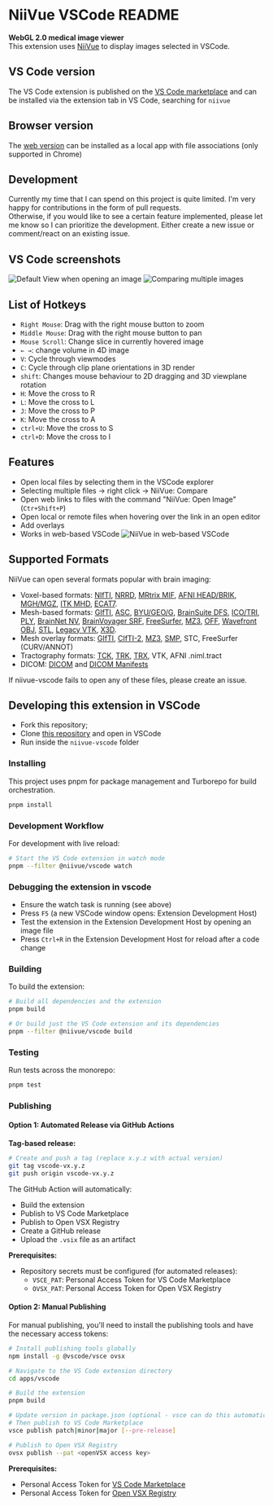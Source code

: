 # NiiVue VSCode README

**WebGL 2.0 medical image viewer**  
This extension uses [NiiVue](https://github.com/niivue/niivue) to display images selected in VSCode.

## VS Code version

The VS Code extension is published on the [VS Code marketplace](https://marketplace.visualstudio.com/items?itemName=KorbinianEckstein.niivue) and can be installed via the extension tab in VS Code, searching for `niivue`

## Browser version

The [web version](https://korbinian90.github.io/niivue-vscode) can be installed as a local app with file associations (only supported in Chrome)

## Development

Currently my time that I can spend on this project is quite limited. I'm very happy for contributions in the form of pull requests.  
Otherwise, if you would like to see a certain feature implemented, please let me know so I can prioritize the development. Either create a new issue or comment/react on an existing issue.

## VS Code screenshots

![Default View when opening an image](https://raw.githubusercontent.com/niivue/niivue-vscode/main/apps/vscode/media/default_view.png)
![Comparing multiple images](https://raw.githubusercontent.com/niivue/niivue-vscode/main/apps/vscode/media/compare_view.png)

## List of Hotkeys

- `Right Mouse`: Drag with the right mouse button to zoom
- `Middle Mouse`: Drag with the right mouse button to pan
- `Mouse Scroll`: Change slice in currently hovered image
- `← →`: change volume in 4D image
- `V`: Cycle through viewmodes
- `C`: Cycle through clip plane orientations in 3D render
- `shift`: Changes mouse behaviour to 2D dragging and 3D viewplane rotation
- `H`: Move the cross to R
- `L`: Move the cross to L
- `J`: Move the cross to P
- `K`: Move the cross to A
- `ctrl+U`: Move the cross to S
- `ctrl+D`: Move the cross to I

## Features

- Open local files by selecting them in the VSCode explorer
- Selecting multiple files -> right click -> NiiVue: Compare
- Open web links to files with the command "NiiVue: Open Image" (`Ctr+Shift+P`)
- Open local or remote files when hovering over the link in an open editor
- Add overlays
- Works in web-based VSCode
  ![NiiVue in web-based VSCode](https://raw.githubusercontent.com/niivue/niivue-vscode/main/apps/vscode/media/web_based.png)

## Supported Formats

NiiVue can open several formats popular with brain imaging:

- Voxel-based formats: [NIfTI](https://brainder.org/2012/09/23/the-nifti-file-format/), [NRRD](http://teem.sourceforge.net/nrrd/format.html), [MRtrix MIF](https://mrtrix.readthedocs.io/en/latest/getting_started/image_data.html#mrtrix-image-formats), [AFNI HEAD/BRIK](https://afni.nimh.nih.gov/pub/dist/doc/program_help/README.attributes.html), [MGH/MGZ](https://surfer.nmr.mgh.harvard.edu/fswiki/FsTutorial/MghFormat), [ITK MHD](https://itk.org/Wiki/ITK/MetaIO/Documentation#Reading_a_Brick-of-Bytes_.28an_N-Dimensional_volume_in_a_single_file.29), [ECAT7](https://github.com/openneuropet/PET2BIDS/tree/28aae3fab22309047d36d867c624cd629c921ca6/ecat_validation/ecat_info).
- Mesh-based formats: [GIfTI](https://www.nitrc.org/projects/gifti/), [ASC](http://www.grahamwideman.com/gw/brain/fs/surfacefileformats.htm), [BYU/GEO/G](http://www.grahamwideman.com/gw/brain/fs/surfacefileformats.htm), [BrainSuite DFS](http://brainsuite.org/formats/dfs/), [ICO/TRI](http://www.grahamwideman.com/gw/brain/fs/surfacefileformats.htm), [PLY](<https://en.wikipedia.org/wiki/PLY_(file_format)>), [BrainNet NV](https://www.nitrc.org/projects/bnv/), [BrainVoyager SRF](https://support.brainvoyager.com/brainvoyager/automation-development/84-file-formats/344-users-guide-2-3-the-format-of-srf-files), [FreeSurfer](http://www.grahamwideman.com/gw/brain/fs/surfacefileformats.htm), [MZ3](https://github.com/neurolabusc/surf-ice/tree/master/mz3), [OFF](<https://en.wikipedia.org/wiki/OFF_(file_format)>), [Wavefront OBJ](https://brainder.org/tag/obj/), [STL](https://medium.com/3d-printing-stories/why-stl-format-is-bad-fea9ecf5e45), [Legacy VTK](https://vtk.org/wp-content/uploads/2015/04/file-formats.pdf), [X3D](https://3dprint.nih.gov/).
- Mesh overlay formats: [GIfTI](https://www.nitrc.org/projects/gifti/), [CIfTI-2](https://balsa.wustl.edu/about/fileTypes), [MZ3](https://github.com/neurolabusc/surf-ice/tree/master/mz3), [SMP](https://support.brainvoyager.com/brainvoyager/automation-development/84-file-formats/40-the-format-of-smp-files), STC, FreeSurfer (CURV/ANNOT)
- Tractography formats: [TCK](https://mrtrix.readthedocs.io/en/latest/getting_started/image_data.html#tracks-file-format-tck), [TRK](http://trackvis.org/docs/?subsect=fileformat), [TRX](https://github.com/frheault/tractography_file_format), VTK, AFNI .niml.tract
- DICOM: [DICOM](https://dicom.nema.org/medical/dicom/current/output/chtml/part10/chapter_7.html) and [DICOM Manifests](docs/development-notes/dicom-manifests.md)

If niivue-vscode fails to open any of these files, please create an issue.

## Developing this extension in VSCode

- Fork this repository;
- Clone [this repository](https://github.com/niivue/niivue-vscode) and open in VSCode
- Run inside the `niivue-vscode` folder

### Installing

This project uses pnpm for package management and Turborepo for build orchestration.

```bash
pnpm install
```

### Development Workflow

For development with live reload:

```bash
# Start the VS Code extension in watch mode
pnpm --filter @niivue/vscode watch
```

### Debugging the extension in vscode

- Ensure the watch task is running (see above)
- Press `F5` (a new VSCode window opens: Extension Development Host)
- Test the extension in the Extension Development Host by opening an image file
- Press `Ctrl+R` in the Extension Development Host for reload after a code change

### Building

To build the extension:

```bash
# Build all dependencies and the extension
pnpm build

# Or build just the VS Code extension and its dependencies
pnpm --filter @niivue/vscode build
```

### Testing

Run tests across the monorepo:

```bash
pnpm test
```

### Publishing

#### Option 1: Automated Release via GitHub Actions

**Tag-based release:**

```bash
# Create and push a tag (replace x.y.z with actual version)
git tag vscode-vx.y.z
git push origin vscode-vx.y.z
```

The GitHub Action will automatically:

- Build the extension
- Publish to VS Code Marketplace
- Publish to Open VSX Registry
- Create a GitHub release
- Upload the `.vsix` file as an artifact

**Prerequisites:**

- Repository secrets must be configured (for automated releases):
  - `VSCE_PAT`: Personal Access Token for VS Code Marketplace
  - `OVSX_PAT`: Personal Access Token for Open VSX Registry

#### Option 2: Manual Publishing

For manual publishing, you'll need to install the publishing tools and have the necessary access tokens:

```bash
# Install publishing tools globally
npm install -g @vscode/vsce ovsx

# Navigate to the VS Code extension directory
cd apps/vscode

# Build the extension
pnpm build

# Update version in package.json (optional - vsce can do this automatically)
# Then publish to VS Code Marketplace
vsce publish patch|minor|major [--pre-release]

# Publish to Open VSX Registry
ovsx publish --pat <openVSX access key>
```

**Prerequisites:**

- Personal Access Token for [VS Code Marketplace](https://marketplace.visualstudio.com/manage)
- Personal Access Token for [Open VSX Registry](https://open-vsx.org/)
